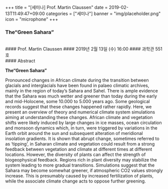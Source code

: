 +++
title = "[세미나] Prof. Martin Claussen"
date = 2019-02-13T11:49:47+09:00
categories = ["세미나"]
banner = "img/placeholder.png"
icon = "microphone"
+++
### The“Green Sahara”
<br>
#### Prof. Martin Claussen
#### 2019년 2월 13일 (수) 16:00
#### 과학관 551호
<br>
#### Abstract

**The“Green Sahara”**

Pronounced changes in African climate during the transition between glacials and
interglacials have been found in palaeo climatic archives, mainly in the region of today’s
Sahara and Sahel. There is ample evidence that the Sahara was much wetter and greener than
today during the early and mid-Holocene, some 10.000 to 5.000 years ago. Some geological
records suggest that these changes happened rather rapidly. Here, we present an overview of
theory and numerical climate system simulations aiming at understanding these changes.
African climate and vegetation shifts were likely induced by large changes in ice masses,
ocean circulation and monsoon dynamics which, in turn, were triggered by variations in the
Earth orbit around the sun and subsequent alteration of meridional insolation gradients. It is
shown that abrupt change, sometimes referred to as ‘tipping’, in Saharan climate and
vegetation could result from a strong feedback between vegetation and climate at different
times at different locations. However, the diversity of plants can affect the strength of
biogeophysical feedback. Regions rich in plant diversity may stabilize the system leading to
more gradual transitions. Simulations suggest that the Sahara may become somewhat greener,
if atmospheric CO2 values strongly increase. This is presumably caused by increased
fertilization of plants, while the associate climate change acts to oppose further greening.
